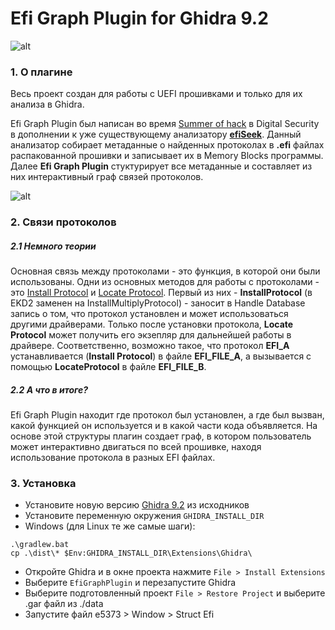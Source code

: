 # Efi Graph Plugin for Ghidra 9.2
![alt](https://github.com/shokking5/EfiGraphPlugin/blob/master/data/logo.png)

### 1. О плагине
Весь проект создан для работы с UEFI прошивками и только для их анализа в Ghidra. 

Efi Graph Plugin был написан во время [Summer of hack](https://dsec.ru) в Digital Security в дополнении к уже существующему анализатору **[efiSeek](https://github.com/DSecurity/efiSeek)**. Данный анализатор собирает метаданные о найденных протоколах в **.efi** файлах распакованной прошивки и записывает их в Memory Blocks программы. Далее **Efi Graph Plugin** стуктурирует все метаданные и составляет из них интерактивный граф связей протоколов.

![alt](https://github.com/shokking5/EfiGraphPlugin/blob/master/data/graph.png)

### 2. Связи протоколов

##### 2.1 Немного теории
Основная связь между протоколами - это функция, в которой они были использованы. Одни из основных методов для работы с протоколами - это [Install Protocol](https://edk2-docs.gitbook.io/edk-ii-uefi-driver-writer-s-guide/5_uefi_services/51_services_that_uefi_drivers_commonly_use/513_handle_database_and_protocol_services#5-1-3-1-installmultipleprotocolinterfaces-and-uninstallmultipleprotocolinterfaces) и [Locate Protocol](https://edk2-docs.gitbook.io/edk-ii-uefi-driver-writer-s-guide/5_uefi_services/51_services_that_uefi_drivers_commonly_use/513_handle_database_and_protocol_services#5-1-3-3-locateprotocol). Первый из них - **InstallProtocol** (в EKD2 заменен на InstallMultiplyProtocol) - заносит в Handle Database запись о том, что протокол установлен и может использоваться другими драйверами. Только после установки протокола, **Locate Protocol** может получить его экзепляр для дальнейшей работы в драйвере. Соответственно, возможно такое, что протокол **EFI_A**  устанавливается (**Install Protocol**) в файле **EFI_FILE_A**, а вызывается с помощью **LocateProtocol** в файле **EFI_FILE_B**. 
##### 2.2 А что в итоге?
Efi Graph Plugin находит где протокол был установлен, а где был вызван, какой функцией он используется и в какой части кода объявляется. На основе этой структуры плагин создает граф, в котором пользователь может интерактивно двигаться по всей прошивке, находя использование протокола в разных EFI файлах.

### 3. Установка
+ Установите новую версию [Ghidra 9.2](https://github.com/NationalSecurityAgency/ghidra) из исходников
+ Установите переменную окружения ```GHIDRA_INSTALL_DIR```
+ Windows (для Linux те же самые шаги):
```
.\gradlew.bat
cp .\dist\* $Env:GHIDRA_INSTALL_DIR\Extensions\Ghidra\
```
+ Откройте Ghidra и в окне проекта нажмите ```File > Install Extensions```
+ Выберите ```EfiGraphPlugin``` и перезапустите Ghidra
+ Выберите подготовленный проект ```File > Restore Project``` и выберите .gar файл из ./data
+ Запустите файл e5373 > Window > Struct Efi
